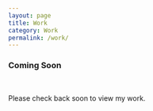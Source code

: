 ```yaml
---
layout: page
title: Work
category: Work
permalink: /work/
---
```


<main>
    <article>
        <h3 class="center">Coming Soon</h3>
        <br>
        <p class="center">Please check back soon to view my work.</p>
    </article>
</main>